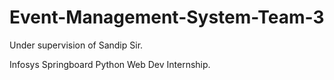 # Event-Management-System-Team-3

Under supervision of Sandip Sir.

Infosys Springboard Python Web Dev Internship.
